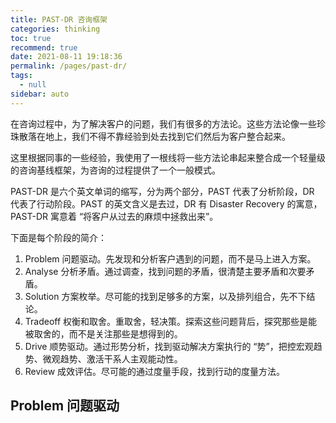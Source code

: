 ```yaml
---
title: PAST-DR 咨询框架
categories: thinking
toc: true
recommend: true
date: 2021-08-11 19:18:36
permalink: /pages/past-dr/
tags: 
  - null
sidebar: auto
---
```




在咨询过程中，为了解决客户的问题，我们有很多的方法论。这些方法论像一些珍珠散落在地上，我们不得不靠经验到处去找到它们然后为客户整合起来。

这里根据同事的一些经验，我使用了一根线将一些方法论串起来整合成一个轻量级的咨询基线框架，为咨询的过程提供了一个一般模式。



PAST-DR 是六个英文单词的缩写，分为两个部分，PAST 代表了分析阶段，DR 代表了行动阶段。PAST 的英文含义是去过，DR  有 Disaster Recovery 的寓意，PAST-DR 寓意着 “将客户从过去的麻烦中拯救出来”。



下面是每个阶段的简介：



1. Problem 问题驱动。先发现和分析客户遇到的问题，而不是马上进入方案。
2. Analyse 分析矛盾。通过调查，找到问题的矛盾，很清楚主要矛盾和次要矛盾。
3. Solution 方案枚举。尽可能的找到足够多的方案，以及排列组合，先不下结论。
4. Tradeoff 权衡和取舍。重取舍，轻决策。探索这些问题背后，探究那些是能被取舍的，而不是关注那些是想得到的。
5. Drive 顺势驱动。通过形势分析，找到驱动解决方案执行的 “势”，把控宏观趋势、微观趋势、激活干系人主观能动性。
6. Review 成效评估。尽可能的通过度量手段，找到行动的度量方法。



## Problem 问题驱动





